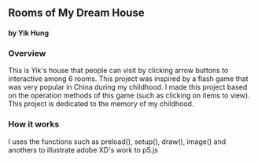 ## Rooms of My Dream House
#### by Yik Hung


### Overview
This is Yik's house that people can visit by clicking arrow buttons to interactive among 6 rooms. 
This project was inspired by a flash game that was very popular in China during my childhood. 
I made this project based on the operation methods of this game (such as clicking on items to view). 
This project is dedicated to the memory of my childhood.


### How it works
I uses the functions such as preload(), setup(), draw(), image() and anothers to illustrate adobe XD's work to p5.js